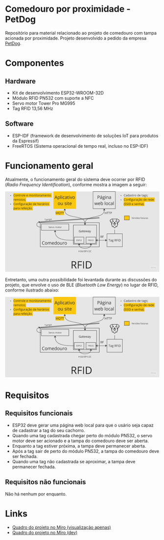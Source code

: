 # Comedouro por proximidade - PetDog

Repositório para material relacionado ao projeto de comedouro com tampa acionada por proximidade. Projeto desenvolvido a pedido da empresa [PetDog](https://petdogalimentos.com.br).

# Componentes

## Hardware

- Kit de desenvolvimento ESP32-WROOM-32D
- Módulo RFID PN532 com suporte a NFC
- Servo motor Tower Pro MG995
- Tag RFID 13,56 MHz

## Software

- ESP-IDF (framework de desenvolvimento de soluções IoT para produtos da Espressif)
- FreeRTOS (Sistema operacional de tempo real, incluso no ESP-IDF)

# Funcionamento geral

Atualmente, o funcionamento geral do sistema deve ocorrer por RFID (*Radio Frequency Identification*), conforme mostra a imagem a seguir:

![Esquema de funcionamento geral com RFID](esquema_rfid.png)

Entretanto, uma outra possibilidade foi levantada durante as discussões do projeto, que envolve o uso de BLE (*Bluetooth Low Energy*) no lugar de RFID, conforme ilustrado abaixo:

![Esquema de funcionamento geral com BLE](esquema_ble.png)

# Requisitos

## Requisitos funcionais

- ESP32 deve gerar uma página web local para que o usário seja capaz de cadastrar a tag do seu cachorro.
- Quando uma tag cadastrada chegar perto do módulo PN532, o servo motor deve ser acionado e a tampa do comedouro deve ser aberta.
- Enquanto a tag estiver próxima, a tampa deve permanecer aberta.
- Após a tag sair de perto do módulo PN532, a tampa do comedouro deve ser fechada.
- Quando uma tag não cadastrada se aproximar, a tampa deve permanecer fechada.

## Requisitos não funcionais

Não há nenhum por enquanto.

# Links

- [Quadro do projeto no Miro (visualização apenas)](https://miro.com/app/board/uXjVMkIKjfA=/?share_link_id=717268011685)
- [Quadro do projeto no Miro (dev)](https://miro.com/app/board/uXjVMkIKjfA=/?share_link_id=29421162542)